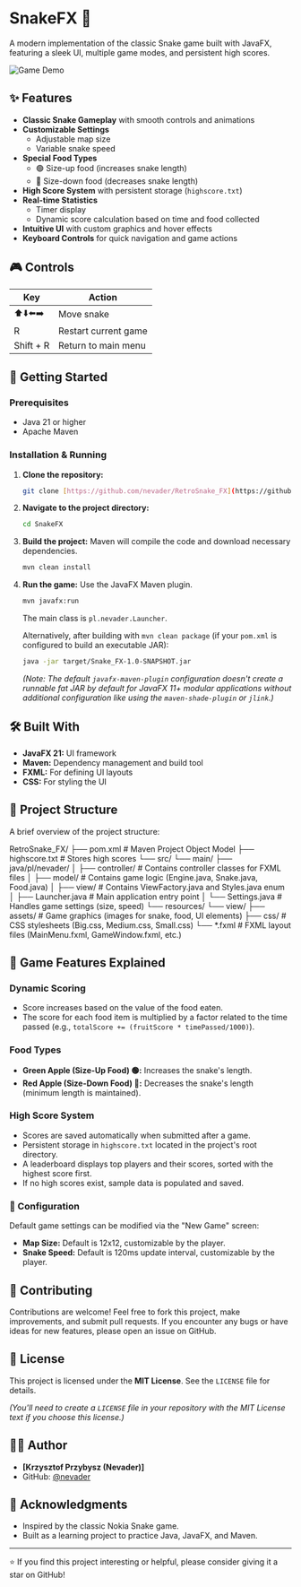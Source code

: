 # SnakeFX 🐍

A modern implementation of the classic Snake game built with JavaFX, featuring a sleek UI, multiple game modes, and persistent high scores.

![Game Demo](screenshots\game_play.gif)

## ✨ Features

- **Classic Snake Gameplay** with smooth controls and animations
- **Customizable Settings**
    - Adjustable map size
    - Variable snake speed
- **Special Food Types**
    - 🟢 Size-up food (increases snake length)
    - 🔴 Size-down food (decreases snake length)
- **High Score System** with persistent storage (`highscore.txt`)
- **Real-time Statistics**
    - Timer display
    - Dynamic score calculation based on time and food collected
- **Intuitive UI** with custom graphics and hover effects
- **Keyboard Controls** for quick navigation and game actions

## 🎮 Controls

| Key         | Action             |
| ----------- | ------------------ |
| ⬆️⬇️⬅️➡️     | Move snake         |
| R           | Restart current game |
| Shift + R   | Return to main menu|

## 🚀 Getting Started

### Prerequisites

- Java 21 or higher
- Apache Maven

### Installation & Running

1.  **Clone the repository:**
    ```bash
    git clone [https://github.com/nevader/RetroSnake_FX](https://github.com/nevader/RetroSnake_FX)
    ```
2.  **Navigate to the project directory:**
    ```bash
    cd SnakeFX
    ```
3.  **Build the project:**
    Maven will compile the code and download necessary dependencies.
    ```bash
    mvn clean install
    ```
4.  **Run the game:**
    Use the JavaFX Maven plugin.
    ```bash
    mvn javafx:run
    ```
    The main class is `pl.nevader.Launcher`.

    Alternatively, after building with `mvn clean package` (if your `pom.xml` is configured to build an executable JAR):
    ```bash
    java -jar target/Snake_FX-1.0-SNAPSHOT.jar
    ```
    *(Note: The default `javafx-maven-plugin` configuration doesn't create a runnable fat JAR by default for JavaFX 11+ modular applications without additional configuration like using the `maven-shade-plugin` or `jlink`.)*

## 🛠️ Built With

- **JavaFX 21:** UI framework
- **Maven:** Dependency management and build tool
- **FXML:** For defining UI layouts
- **CSS:** For styling the UI

## 📁 Project Structure

A brief overview of the project structure:


RetroSnake_FX/
├── pom.xml               # Maven Project Object Model
├── highscore.txt         # Stores high scores
└── src/
└── main/
├── java/pl/nevader/
│   ├── controller/     # Contains controller classes for FXML files
│   ├── model/          # Contains game logic (Engine.java, Snake.java, Food.java)
│   ├── view/           # Contains ViewFactory.java and Styles.java enum
│   ├── Launcher.java   # Main application entry point
│   └── Settings.java   # Handles game settings (size, speed)
└── resources/
└── view/
├── assets/     # Game graphics (images for snake, food, UI elements)
├── css/        # CSS stylesheets (Big.css, Medium.css, Small.css)
└── *.fxml      # FXML layout files (MainMenu.fxml, GameWindow.fxml, etc.)


## 🎯 Game Features Explained

### Dynamic Scoring
- Score increases based on the value of the food eaten.
- The score for each food item is multiplied by a factor related to the time passed (e.g., `totalScore += (fruitScore * timePassed/1000)`).

### Food Types
- **Green Apple (Size-Up Food) 🟢:** Increases the snake's length.
- **Red Apple (Size-Down Food) 🔴:** Decreases the snake's length (minimum length is maintained).

### High Score System
- Scores are saved automatically when submitted after a game.
- Persistent storage in `highscore.txt` located in the project's root directory.
- A leaderboard displays top players and their scores, sorted with the highest score first.
- If no high scores exist, sample data is populated and saved.

### 🔧 Configuration
Default game settings can be modified via the "New Game" screen:
- **Map Size:** Default is 12x12, customizable by the player.
- **Snake Speed:** Default is 120ms update interval, customizable by the player.

## 🤝 Contributing

Contributions are welcome! Feel free to fork this project, make improvements, and submit pull requests. If you encounter any bugs or have ideas for new features, please open an issue on GitHub.

## 📝 License

This project is licensed under the **MIT License**. See the `LICENSE` file for details.

*(You'll need to create a `LICENSE` file in your repository with the MIT License text if you choose this license.)*

## 👨‍💻 Author

- **[Krzysztof Przybysz (Nevader)]**
- GitHub: [@nevader](https://github.com/nevader)

## 🙏 Acknowledgments

- Inspired by the classic Nokia Snake game.
- Built as a learning project to practice Java, JavaFX, and Maven.

---
⭐ If you find this project interesting or helpful, please consider giving it a star on GitHub!
